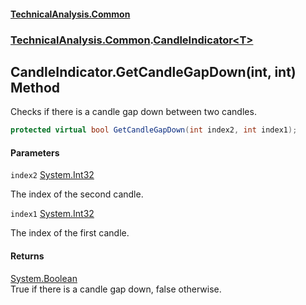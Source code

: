 #### [TechnicalAnalysis.Common](Atypical.TechnicalAnalysis.Common.md 'Atypical.TechnicalAnalysis.Common')
### [TechnicalAnalysis.Common](Atypical.TechnicalAnalysis.Common.md#TechnicalAnalysis.Common 'TechnicalAnalysis.Common').[CandleIndicator&lt;T&gt;](CandleIndicator_T_.md 'TechnicalAnalysis.Common.CandleIndicator<T>')

## CandleIndicator<T>.GetCandleGapDown(int, int) Method

Checks if there is a candle gap down between two candles.

```csharp
protected virtual bool GetCandleGapDown(int index2, int index1);
```
#### Parameters

<a name='TechnicalAnalysis.Common.CandleIndicator_T_.GetCandleGapDown(int,int).index2'></a>

`index2` [System.Int32](https://docs.microsoft.com/en-us/dotnet/api/System.Int32 'System.Int32')

The index of the second candle.

<a name='TechnicalAnalysis.Common.CandleIndicator_T_.GetCandleGapDown(int,int).index1'></a>

`index1` [System.Int32](https://docs.microsoft.com/en-us/dotnet/api/System.Int32 'System.Int32')

The index of the first candle.

#### Returns
[System.Boolean](https://docs.microsoft.com/en-us/dotnet/api/System.Boolean 'System.Boolean')  
True if there is a candle gap down, false otherwise.